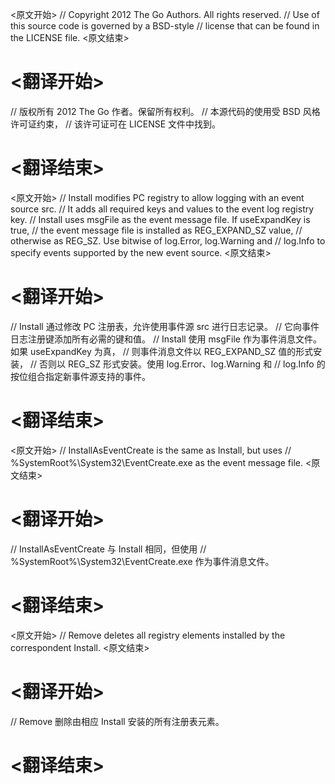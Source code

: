 
<原文开始>
// Copyright 2012 The Go Authors. All rights reserved.
// Use of this source code is governed by a BSD-style
// license that can be found in the LICENSE file.
<原文结束>

# <翻译开始>
// 版权所有 2012 The Go 作者。保留所有权利。
// 本源代码的使用受 BSD 风格许可证约束，
// 该许可证可在 LICENSE 文件中找到。
# <翻译结束>


<原文开始>
// Install modifies PC registry to allow logging with an event source src.
// It adds all required keys and values to the event log registry key.
// Install uses msgFile as the event message file. If useExpandKey is true,
// the event message file is installed as REG_EXPAND_SZ value,
// otherwise as REG_SZ. Use bitwise of log.Error, log.Warning and
// log.Info to specify events supported by the new event source.
<原文结束>

# <翻译开始>
// Install 通过修改 PC 注册表，允许使用事件源 src 进行日志记录。
// 它向事件日志注册键添加所有必需的键和值。
// Install 使用 msgFile 作为事件消息文件。如果 useExpandKey 为真，
// 则事件消息文件以 REG_EXPAND_SZ 值的形式安装，
// 否则以 REG_SZ 形式安装。使用 log.Error、log.Warning 和
// log.Info 的按位组合指定新事件源支持的事件。
# <翻译结束>


<原文开始>
// InstallAsEventCreate is the same as Install, but uses
// %SystemRoot%\System32\EventCreate.exe as the event message file.
<原文结束>

# <翻译开始>
// InstallAsEventCreate 与 Install 相同，但使用
// %SystemRoot%\System32\EventCreate.exe 作为事件消息文件。
# <翻译结束>


<原文开始>
// Remove deletes all registry elements installed by the correspondent Install.
<原文结束>

# <翻译开始>
// Remove 删除由相应 Install 安装的所有注册表元素。
# <翻译结束>

